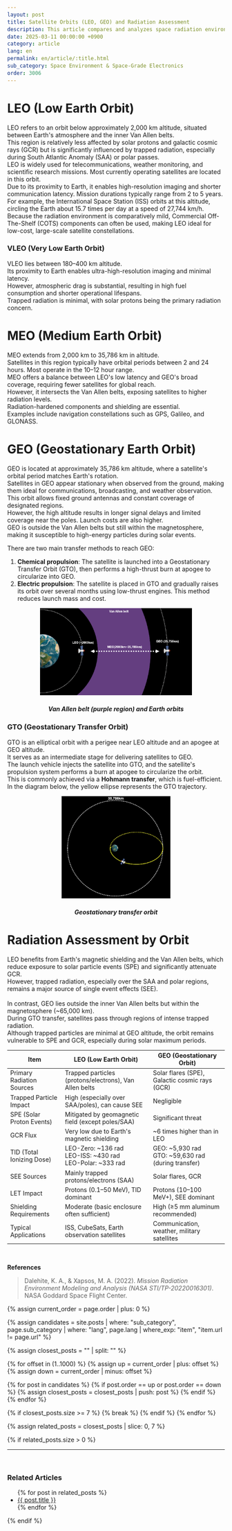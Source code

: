 ```yaml
---
layout: post
title: Satellite Orbits (LEO, GEO) and Radiation Assessment
description: This article compares and analyzes space radiation environments and radiation hardness evaluation criteria (TID, SEE, GCR, SPE, etc.) for various orbits such as LEO, GEO, and GTO. It also provides a detailed explanation of dominant radiation sources per orbit and the necessity of shielding.
date: 2025-03-11 00:00:00 +0900
category: article
lang: en
permalink: en/article/:title.html
sub_category: Space Environment & Space-Grade Electronics
order: 3006
---
```


# LEO (Low Earth Orbit)

LEO refers to an orbit below approximately 2,000 km altitude, situated between Earth's atmosphere and the inner Van Allen belts.  
This region is relatively less affected by solar protons and galactic cosmic rays (GCR) but is significantly influenced by trapped radiation, especially during South Atlantic Anomaly (SAA) or polar passes.  
LEO is widely used for telecommunications, weather monitoring, and scientific research missions. Most currently operating satellites are located in this orbit.  
Due to its proximity to Earth, it enables high-resolution imaging and shorter communication latency. Mission durations typically range from 2 to 5 years.  
For example, the International Space Station (ISS) orbits at this altitude, circling the Earth about 15.7 times per day at a speed of 27,744 km/h.  
Because the radiation environment is comparatively mild, Commercial Off-The-Shelf (COTS) components can often be used, making LEO ideal for low-cost, large-scale satellite constellations.

### VLEO (Very Low Earth Orbit)

VLEO lies between 180–400 km altitude.  
Its proximity to Earth enables ultra-high-resolution imaging and minimal latency.  
However, atmospheric drag is substantial, resulting in high fuel consumption and shorter operational lifespans.  
Trapped radiation is minimal, with solar protons being the primary radiation concern.

# MEO (Medium Earth Orbit)

MEO extends from 2,000 km to 35,786 km in altitude.  
Satellites in this region typically have orbital periods between 2 and 24 hours. Most operate in the 10–12 hour range.  
MEO offers a balance between LEO's low latency and GEO's broad coverage, requiring fewer satellites for global reach.  
However, it intersects the Van Allen belts, exposing satellites to higher radiation levels.  
Radiation-hardened components and shielding are essential.  
Examples include navigation constellations such as GPS, Galileo, and GLONASS.

# GEO (Geostationary Earth Orbit)

GEO is located at approximately 35,786 km altitude, where a satellite's orbital period matches Earth's rotation.  
Satellites in GEO appear stationary when observed from the ground, making them ideal for communications, broadcasting, and weather observation.  
This orbit allows fixed ground antennas and constant coverage of designated regions.  
However, the high altitude results in longer signal delays and limited coverage near the poles. Launch costs are also higher.  
GEO is outside the Van Allen belts but still within the magnetosphere, making it susceptible to high-energy particles during solar events.

There are two main transfer methods to reach GEO:

1. **Chemical propulsion**: The satellite is launched into a Geostationary Transfer Orbit (GTO), then performs a high-thrust burn at apogee to circularize into GEO.
2. **Electric propulsion**: The satellite is placed in GTO and gradually raises its orbit over several months using low-thrust engines. This method reduces launch mass and cost.

<p align="center"> 
  <img src="/assets/Articles/leogeo.webp" alt="Van Allen belt (purple region) and Earth orbits" style="width: 70%;">
</p>
<div align="center">
  <h5>Van Allen belt (purple region) and Earth orbits</h5>
</div>

### GTO (Geostationary Transfer Orbit)

GTO is an elliptical orbit with a perigee near LEO altitude and an apogee at GEO altitude.  
It serves as an intermediate stage for delivering satellites to GEO.  
The launch vehicle injects the satellite into GTO, and the satellite's propulsion system performs a burn at apogee to circularize the orbit.  <br>
This is commonly achieved via a **Hohmann transfer**, which is fuel-efficient.  
In the diagram below, the yellow ellipse represents the GTO trajectory.

<p align="center"> 
  <img src="/assets/Articles/gto.webp" alt="Geostationary transfer orbit" style="width: 50%;">
</p>
<div align="center">
  <h5>Geostationary transfer orbit</h5>
</div>

# Radiation Assessment by Orbit

LEO benefits from Earth's magnetic shielding and the Van Allen belts, which reduce exposure to solar particle events (SPE) and significantly attenuate GCR.  
However, trapped radiation, especially over the SAA and polar regions, remains a major source of single event effects (SEE).  
<br>
In contrast, GEO lies outside the inner Van Allen belts but within the magnetosphere (~65,000 km).  
During GTO transfer, satellites pass through regions of intense trapped radiation.  
Although trapped particles are minimal at GEO altitude, the orbit remains vulnerable to SPE and GCR, especially during solar maximum periods.

<div align="center">

| Item                             | LEO (Low Earth Orbit)                                                  | GEO (Geostationary Orbit)                                 |
|----------------------------------|------------------------------------------------------------------------|-----------------------------------------------------------|
| Primary Radiation Sources        | Trapped particles (protons/electrons), Van Allen belts                | Solar flares (SPE), Galactic cosmic rays (GCR)           |
| Trapped Particle Impact          | High (especially over SAA/poles), can cause SEE                       | Negligible                                                |
| SPE (Solar Proton Events)        | Mitigated by geomagnetic field (except poles/SAA)                     | Significant threat                                        |
| GCR Flux                         | Very low due to Earth's magnetic shielding                            | ~6 times higher than in LEO                               |
| TID (Total Ionizing Dose)        | LEO-Zero: ~136 rad<br>LEO-ISS: ~430 rad<br>LEO-Polar: ~333 rad        | GEO: ~5,930 rad<br>GTO: ~59,630 rad (during transfer)     |
| SEE Sources                      | Mainly trapped protons/electrons (SAA)                                | Solar flares, GCR                                         |
| LET Impact                       | Protons (0.1–50 MeV), TID dominant                                    | Protons (10–100 MeV+), SEE dominant                       |
| Shielding Requirements           | Moderate (basic enclosure often sufficient)                           | High (≥5 mm aluminum recommended)                         |
| Typical Applications             | ISS, CubeSats, Earth observation satellites                           | Communication, weather, military satellites               |

</div>

<br>

**References**  
>Dalehite, K. A., & Xapsos, M. A. (2022). *Mission Radiation Environment Modeling and Analysis (NASA STI/TP-20220016301)*. NASA Goddard Space Flight Center.


<!-- 관련 글 자동화 -->
{% assign current_order = page.order | plus: 0 %}

{% assign candidates = site.posts 
  | where: "sub_category", page.sub_category 
  | where: "lang", page.lang 
  | where_exp: "item", "item.url != page.url" 
%}

{% assign closest_posts = "" | split: "" %}

{% for offset in (1..1000) %}
  {% assign up = current_order | plus: offset %}
  {% assign down = current_order | minus: offset %}

  {% for post in candidates %}
    {% if post.order == up or post.order == down %}
      {% assign closest_posts = closest_posts | push: post %}
    {% endif %}
  {% endfor %}

  {% if closest_posts.size >= 7 %}
    {% break %}
  {% endif %}
{% endfor %}

{% assign related_posts = closest_posts | slice: 0, 7 %}

{% if related_posts.size > 0 %}
  <hr>
  <br>
  <h3>Related Articles</h3>
  <ul>
    {% for post in related_posts %}
      <li><a href="{{ post.url }}">{{ post.title }}</a></li>
    {% endfor %}
  </ul>
{% endif %}
